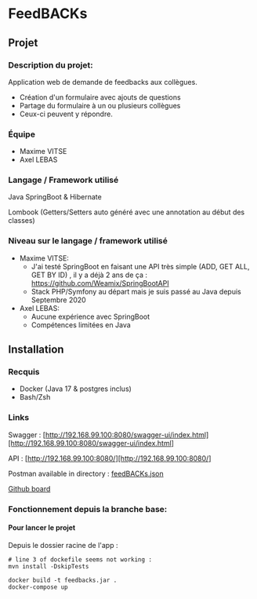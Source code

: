 # FeedBACKs

## Projet

### Description du projet:

Application web de demande de feedbacks aux collègues.

- Création d'un formulaire avec ajouts de questions
- Partage du formulaire à un ou plusieurs collègues
- Ceux-ci peuvent y répondre.

### Équipe

- Maxime VITSE
- Axel LEBAS

### Langage / Framework utilisé

Java SpringBoot & Hibernate

Lombook (Getters/Setters auto généré avec une annotation au début des classes)

### Niveau sur le langage / framework utilisé

- Maxime VITSE:
    - J'ai testé SpringBoot en faisant une API très simple (ADD, GET ALL, GET BY ID) , il y a déjà 2 ans de ça : https://github.com/Weamix/SpringBootAPI 
    - Stack PHP/Symfony au départ mais je suis passé au Java depuis Septembre 2020
- Axel LEBAS:
    - Aucune expérience avec SpringBoot
    - Compétences limitées en Java

## Installation

### Recquis

- Docker (Java 17 & postgres inclus)
- Bash/Zsh

### Links

Swagger : [http://192.168.99.100:8080/swagger-ui/index.html][http://192.168.99.100:8080/swagger-ui/index.html]

API : [http://192.168.99.100:8080/][http://192.168.99.100:8080/]

Postman available in directory : [feedBACKs.json](./postman/feedBACKs.json)

[Github board](https://github.com/users/Weamix/projects/1/views/2
)
### Fonctionnement depuis la branche base:

#### Pour lancer le projet

Depuis le dossier racine de l'app :
```
# line 3 of dockefile seems not working :
mvn install -DskipTests

docker build -t feedbacks.jar .
docker-compose up
```

[http://192.168.99.100:8080/swagger-ui/index.html]: http://192.168.99.100:8080/swagger-ui/index.html

[http://192.168.99.100:8080/]: http://192.168.99.100:8080/